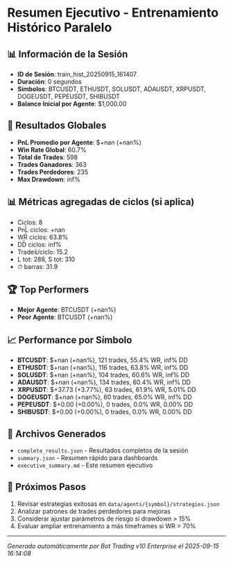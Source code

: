 # Resumen Ejecutivo - Entrenamiento Histórico Paralelo

## 📊 Información de la Sesión
- **ID de Sesión**: train_hist_20250915_161407
- **Duración**: 0 segundos
- **Símbolos**: BTCUSDT, ETHUSDT, SOLUSDT, ADAUSDT, XRPUSDT, DOGEUSDT, PEPEUSDT, SHIBUSDT
- **Balance Inicial por Agente**: $1,000.00

## 🎯 Resultados Globales
- **PnL Promedio por Agente**: $+nan (+nan%)
- **Win Rate Global**: 60.7%
- **Total de Trades**: 598
- **Trades Ganadores**: 363
- **Trades Perdedores**: 235
- **Max Drawdown**: inf%

## 📊 Métricas agregadas de ciclos (si aplica)
- Ciclos: 8
- PnL̄ ciclos: +nan
- WR̄ ciclos: 63.8%
- DD̄ ciclos: inf%
- Trades̄/ciclo: 15.2
- L tot: 288, S tot: 310
- ⏱̄ barras: 31.9


## 🏆 Top Performers
- **Mejor Agente**: BTCUSDT (+nan%)
- **Peor Agente**: BTCUSDT (+nan%)

## 📈 Performance por Símbolo
- **BTCUSDT**: $+nan (+nan%), 121 trades, 55.4% WR, inf% DD
- **ETHUSDT**: $+nan (+nan%), 116 trades, 63.8% WR, inf% DD
- **SOLUSDT**: $+nan (+nan%), 104 trades, 60.6% WR, inf% DD
- **ADAUSDT**: $+nan (+nan%), 134 trades, 60.4% WR, inf% DD
- **XRPUSDT**: $+37.73 (+3.77%), 63 trades, 61.9% WR, 5.01% DD
- **DOGEUSDT**: $+nan (+nan%), 60 trades, 65.0% WR, inf% DD
- **PEPEUSDT**: $+0.00 (+0.00%), 0 trades, 0.0% WR, 0.00% DD
- **SHIBUSDT**: $+0.00 (+0.00%), 0 trades, 0.0% WR, 0.00% DD

## 📁 Archivos Generados
- `complete_results.json` - Resultados completos de la sesión
- `summary.json` - Resumen rápido para dashboards
- `executive_summary.md` - Este resumen ejecutivo

## 🎯 Próximos Pasos
1. Revisar estrategias exitosas en `data/agents/{symbol}/strategies.json`
2. Analizar patrones de trades perdedores para mejoras
3. Considerar ajustar parámetros de riesgo si drawdown > 15%
4. Evaluar ampliar entrenamiento a más timeframes si WR > 70%

---
*Generado automáticamente por Bot Trading v10 Enterprise el 2025-09-15 16:14:08*

